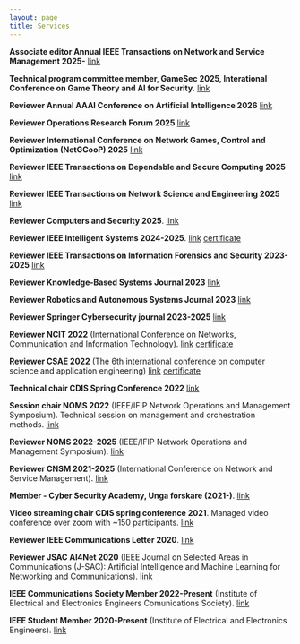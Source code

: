 ```yaml
---
layout: page
title: Services
---
```


**Associate editor Annual IEEE Transactions on Network and Service Management 2025-**
[link](https://ieeexplore.ieee.org/xpl/RecentIssue.jsp?punumber=4275028)

**Technical program committee member, GameSec 2025, Interational Conference on Game Theory and AI for Security.**
[link](https://www.gamesec-conf.org/organization.php)

**Reviewer Annual AAAI Conference on Artificial Intelligence 2026**
[link](https://aaai.org/conference/aaai/aaai-26/)

**Reviewer Operations Research Forum 2025**
[link](https://link.springer.com/journal/43069)

**Reviewer International Conference on Network Games, Control and Optimization (NetGCooP) 2025**
[link](https://ieeexplore.ieee.org/xpl/conhome/1800584/all-proceedings)

**Reviewer IEEE Transactions on Dependable and Secure Computing 2025**
[link](https://ieeexplore.ieee.org/xpl/RecentIssue.jsp?punumber=8858)

**Reviewer IEEE Transactions on Network Science and Engineering 2025**
[link](https://ieeexplore.ieee.org/xpl/RecentIssue.jsp?punumber=6488902)

 **Reviewer  Computers and Security 2025**.
[link](https://www.sciencedirect.com/journal/computers-and-security)

 **Reviewer  IEEE Intelligent Systems 2024-2025**.
[link](https://ieeexplore.ieee.org/xpl/RecentIssue.jsp?punumber=9670)
[certificate](/assets/awards/intelligent_systems_review_certificate_24.pdf)

**Reviewer IEEE Transactions on Information Forensics and Security 2023-2025**
[link](https://ieeexplore.ieee.org/xpl/RecentIssue.jsp?punumber=10206)

**Reviewer Knowledge-Based Systems Journal 2023**
[link](https://www.sciencedirect.com/journal/knowledge-based-systems)

**Reviewer Robotics and Autonomous Systems Journal 2023**
[link](https://www.sciencedirect.com/journal/robotics-and-autonomous-systems)

**Reviewer Springer Cybersecurity journal 2023-2025**
[link](https://cybersecurity.springeropen.com/)

**Reviewer NCIT 2022** (International Conference on Networks, Communication and Information Technology).
[link](http://www.ncitconf.org/) [certificate](/assets/awards/ncit_review_certificate_22.pdf)

**Reviewer CSAE 2022** (The 6th international conference on computer science and application engineering)
[link](http://www.csaeconf.org/) [certificate](/assets/awards/csae_22_certificate.pdf)

**Technical chair CDIS Spring Conference 2022**
[link](https://www.kth.se/cdis)

**Session chair NOMS 2022** (IEEE/IFIP Network Operations and Management Symposium). Technical session on management and orchestration methods.
[link](https://noms2022.ieee-noms.org/)

**Reviewer NOMS 2022-2025** (IEEE/IFIP Network Operations and Management Symposium).
[link](https://noms2022.ieee-noms.org/)

**Reviewer CNSM 2021-2025** (International Conference on Network and Service Management).
[link](http://www.cnsm-conf.org/2021/)

**Member - Cyber Security Academy, Unga forskare (2021-)**.
[link](https://ungaforskare.se/cybersecurityacademy/)

**Video streaming chair CDIS spring conference 2021**. Managed video conference over zoom with ~150 participants.
[link](https://www.kth.se/cdis)

**Reviewer IEEE Communications Letter 2020**.
[link](https://ieeexplore.ieee.org/xpl/RecentIssue.jsp?punumber=4234)

**Reviewer JSAC AI4Net 2020** (IEEE Journal on Selected Areas in Communications (J-SAC): Artificial Intelligence and Machine Learning for Networking and Communications).
[link](https://www.comsoc.org/publications/journals/ieee-jsac/cfp/advances-artificial-intelligence-and-machine-learning)

**IEEE Communications Society Member 2022-Present** (Institute of Electrical and Electronics Engineers Comunications Society).
[link](https://www.ieee.org/)

**IEEE Student Member 2020-Present** (Institute of Electrical and Electronics Engineers).
[link](https://www.ieee.org/)
